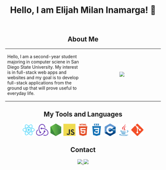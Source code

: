 <div align="center">
  <h1>
    Hello, I am Elijah Milan Inamarga! 👋
  </h1>
  <br/>
  <h2 >About Me</h2>
  <table width="100%">
    <tr>
      <td align="left">
        <p>
          Hello, I am a second-year student majoring in computer sciene in San Diego State University. My interest is in full-stack web apps and websites and my goal is to develop full-stack applications from the ground up that will prove useful to everyday life.
        </p>
      </td>
      <td align="center" width="50%">
        <img src="![image](https://github.com/user-attachments/assets/458caf87-0756-4ca4-8d9d-91eca2682522)
"/>
      </td>
    </tr>
  </table>
  <div>
    <h2>My Tools and Languages</h2>
    <img src="https://github.com/devicons/devicon/blob/master/icons/react/react-original.svg" alt="html5" width="40" height="40"/>
    <img src="https://github.com/devicons/devicon/blob/master/icons/redux/redux-original.svg" alt="html5" width="40" height="40"/>
    <img src="https://github.com/devicons/devicon/blob/master/icons/nodejs/nodejs-original.svg" alt="css" width="40" height="40"/>
    <img src="https://github.com/devicons/devicon/blob/master/icons/javascript/javascript-original.svg" alt="css" width="40" height="40"/>
    <img src="https://github.com/devicons/devicon/blob/master/icons/html5/html5-plain-wordmark.svg" alt="html5" width="40" height="40"/>
    <img src="https://github.com/devicons/devicon/blob/master/icons/css3/css3-plain-wordmark.svg" alt="css" width="40" height="40"/>
    <img src="https://github.com/devicons/devicon/blob/master/icons/cplusplus/cplusplus-original.svg" alt="css" width="40" height="40"/>
    <img src="https://github.com/devicons/devicon/blob/master/icons/java/java-original.svg" alt="css" width="40" height="40"/>
    <img src="https://github.com/devicons/devicon/blob/master/icons/git/git-original.svg" alt="css" width="40" height="40"/>
  </div>
  <div>
    <h2>Contact</h2>
    <a href="https://www.linkedin.com/in/elijahmilan-inamarga/" target="_blank">
      <img src="https://img.shields.io/badge/LinkedIn-0072b1?logo=linkedin&logoColor=white&style=flat"/>
    </a>
    <a href="https://www.instagram.com/elijahinamarga/" target="_blank">
      <img src="https://img.shields.io/badge/Instagram-962fbf?logo=instagram&logoColor=white&style=flat"/>
    </a>
  </div>
</div>
